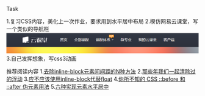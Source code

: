 Task

1.复习CSS内容，美化上一次作业，要求用到水平居中布局
2.模仿网易云课堂，写一个类似的导航栏
![img](sample.png)
3.自己发挥想象，写css3动画

推荐阅读内容
1.[去除inline-block元素间间距的N种方法](http://www.zhangxinxu.com/wordpress/2012/04/inline-block-space-remove-%E5%8E%BB%E9%99%A4%E9%97%B4%E8%B7%9D/)
2.[那些年我们一起清除过的浮动](http://www.iyunlu.com/view/css-xhtml/55.html)
3.[应不应该使用inline-block代替float](http://www.w3cplus.com/css/inline-blocks.html)
4.[你所不知的 CSS ::before 和 ::after 伪元素用法](http://blog.dimpurr.com/css-before-after/)
5.[六种实现元素水平居中](http://www.w3cplus.com/css/elements-horizontally-center-with-css.html)

